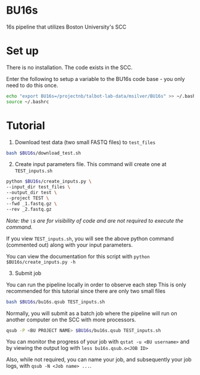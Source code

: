 # BU16s
16s pipeline that utilizes Boston University's SCC

# Set up
There is no installation. The code exists in the SCC.

Enter the following to setup a variable to the BU16s code base - you only need to do this once.
```bash
echo "export BU16s=/projectnb/talbot-lab-data/msilver/BU16s" >> ~/.bashrc
source ~/.bashrc
```

# Tutorial
1. Download test data (two small FASTQ files) to `test_files`
```bash
bash $BU16s/download_test.sh
```
2. Create input parameters file. This command will create one at `TEST_inputs.sh`
```bash
python $BU16s/create_inputs.py \
--input_dir test_files \
--output_dir test \
--project TEST \
--fwd _1.fastq.gz \
--rev _2.fastq.gz
```

*Note: the `\`s are for visibility of code and are not required to execute the command.*

If you view `TEST_inputs.sh`, you will see the above python command (commented out) along with your input parameters.

You can view the documentation for this script with `python $BU16s/create_inputs.py -h`

3. Submit job

You can run the pipeline locally in order to observe each step
This is only recommended for this tutorial since there are only two small files
```bash
bash $BU16s/bu16s.qsub TEST_inputs.sh
```

Normally, you will submit as a batch job where the pipeline will run on another computer on the SCC with more processors.

```bash
qsub -P <BU PROJECT NAME> $BU16s/bu16s.qsub TEST_inputs.sh
```
You can monitor the progress of your job with `qstat -u <BU username>` and by viewing the output log with `less bu16s.qsub.o<JOB ID>`

Also, while not required, you can name your job, and subsequently your job logs, with `qsub -N <Job name> ...`.
